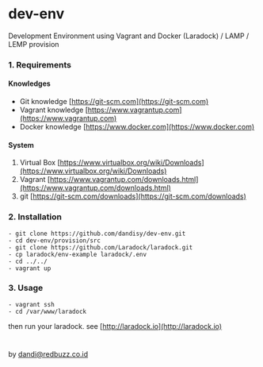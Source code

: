# dev-env
Development Environment using Vagrant and Docker (Laradock) / LAMP / LEMP provision

### 1. Requirements

#### Knowledges

- Git knowledge [https://git-scm.com](https://git-scm.com)
- Vagrant knowledge [https://www.vagrantup.com](https://www.vagrantup.com)
- Docker knowledge [https://www.docker.com](https://www.docker.com)

#### System

1. Virtual Box [https://www.virtualbox.org/wiki/Downloads](https://www.virtualbox.org/wiki/Downloads)
2. Vagrant [https://www.vagrantup.com/downloads.html](https://www.vagrantup.com/downloads.html)
3. git [https://git-scm.com/downloads](https://git-scm.com/downloads)

### 2. Installation

    - git clone https://github.com/dandisy/dev-env.git
    - cd dev-env/provision/src
    - git clone https://github.com/Laradock/laradock.git
    - cp laradock/env-example laradock/.env
    - cd ../../
    - vagrant up

### 3. Usage

    - vagrant ssh
    - cd /var/www/laradock

then run your laradock. see [http://laradock.io](http://laradock.io)


#
by dandi@redbuzz.co.id
